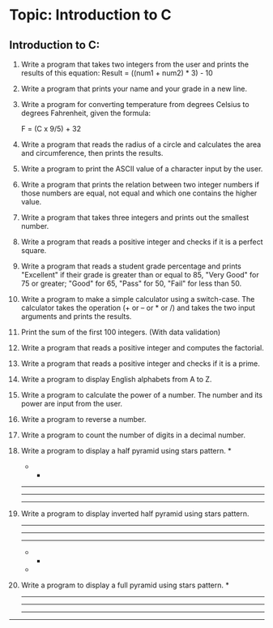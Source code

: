 # Topic: Introduction to C

## Introduction to C:

1. Write a program that takes two integers from the user and prints the results of this equation:
   Result = ((num1 + num2) * 3) - 10

2. Write a program that prints your name and your grade in a new line.

3. Write a program for converting temperature from degrees Celsius to degrees Fahrenheit, given the formula:

   F = (C x 9/5) + 32
4. Write a program that reads the radius of a circle and calculates the area and circumference, then prints the results.

5. Write a program to print the ASCII value of a character input by the user.

6. Write a program that prints the relation between two integer numbers if those numbers are equal, not equal and which one contains the higher value.

7. Write a program that takes three integers and prints out the smallest number.

8. Write a program that reads a positive integer and checks if it is a perfect square.

9. Write a program that reads a student grade percentage and prints "Excellent" if their grade is greater than or equal to 85, "Very Good" for 75 or greater; "Good" for 65, "Pass" for 50, "Fail" for less than 50.

10. Write a program to make a simple calculator using a switch-case. The calculator takes the operation (+ or – or * or /) and takes the two input arguments and prints the results.

11. Print the sum of the first 100 integers. (With data validation)

12. Write a program that reads a positive integer and computes the factorial.

13. Write a program that reads a positive integer and checks if it is a prime.

14. Write a program to display English alphabets from A to Z.

15. Write a program to calculate the power of a number. The number and its power are input from the user.

16. Write a program to reverse a number.

17. Write a program to count the number of digits in a decimal number.

18. Write a program to display a half pyramid using stars pattern.
    *
    * *
    * * *
    * * * *
    * * * * *

19. Write a program to display inverted half pyramid using stars pattern.
    * * * * *
    * * * *
    * * *
    * *
    *
    
20. Write a program to display a full pyramid using stars pattern.
       *
      ***
     *****
    *******
   *********
   
